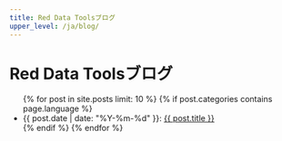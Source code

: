 ```yaml
---
title: Red Data Toolsブログ
upper_level: /ja/blog/
---
```


# Red Data Toolsブログ

<ul class="posts">
  {% for post in site.posts limit: 10 %}
    {% if post.categories contains page.language %}
      <li class="post">
        <span class="date">{{ post.date | date: "%Y-%m-%d" }}</span>:
        <a href="{{ post.url}}" title="{{ post.title | escape }} ({{post.date | date: '%Y-%m-%d' }})">{{ post.title }}</a>
      </li>
    {% endif %}
  {% endfor %}
</ul>
